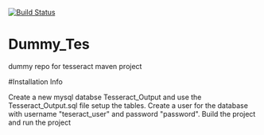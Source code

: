 [![Build Status](https://magnum.travis-ci.com/0xkasun/Dummy_Tes.svg?token=ehAh5DTdVsfUxpYMTuHr&branch=master)](https://magnum.travis-ci.com/0xkasun/Dummy_Tes)


# Dummy_Tes
dummy repo for tesseract maven project


#Installation Info

Create a new mysql databse Tesseract_Output and use the Tesseract_Output.sql file setup the tables.
Create a user for the database with username "teseract_user" and password "password".
Build the project and run the project 
